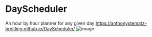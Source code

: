 # DayScheduler
An hour by hour planner for any given day 
https://anthonystematz-breitling.github.io/DayScheduler/ 
![image](https://user-images.githubusercontent.com/64037800/91513395-d5110180-e8a9-11ea-9201-11897486a539.png)

